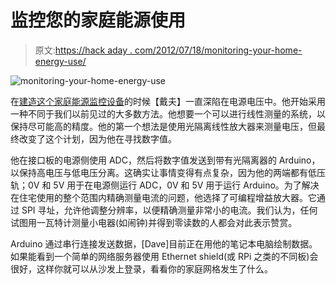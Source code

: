 # 监控您的家庭能源使用

> 原文:[https://hack aday . com/2012/07/18/monitoring-your-home-energy-use/](https://hackaday.com/2012/07/18/monitoring-your-home-energy-use/)

![](../Images/999848f1c2d1c2817047bc6b2207de10.png "monitoring-your-home-energy-use")

在[建造这个家庭能源监控设备](http://www.rotwang.co.uk/projects/energy_monitor.html)的时候【戴夫】一直深陷在电源电压中。他开始采用一种不同于我们以前见过的大多数方法。他想要一个可以进行线性测量的系统，以保持尽可能高的精度。他的第一个想法是使用光隔离线性放大器来测量电压，但最终改变了这个计划，因为他在寻找数字值。

他在接口板的电源侧使用 ADC，然后将数字值发送到带有光隔离器的 Arduino，以保持高电压与低电压分离。这确实让事情变得有点复杂，因为他的两端都有低压轨；0V 和 5V 用于在电源侧运行 ADC，0V 和 5V 用于运行 Arduino。为了解决在住宅使用的整个范围内精确测量电流的问题，他选择了可编程增益放大器。它通过 SPI 寻址，允许他调整分辨率，以便精确测量非常小的电流。我们认为，任何试图用一瓦特计测量小电器(如闹钟)并得到零读数的人都会对此表示赞赏。

Arduino 通过串行连接发送数据，[Dave]目前正在用他的笔记本电脑绘制数据。如果能看到一个简单的网络服务器使用 Ethernet shield(或 RPi 之类的不同板)会很好，这样你就可以从沙发上登录，看看你的家庭网格发生了什么。